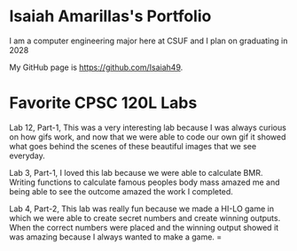 
# Isaiah Amarillas's Portfolio

I am a computer engineering major here at CSUF and I plan on graduating in 2028

My GitHub page is https://github.com/Isaiah49.

# Favorite CPSC 120L Labs

Lab 12, Part-1,
This was a very interesting lab because I was always curious on how gifs work, and now that we were able to code our own gif it showed what goes behind the scenes of these beautiful images that we see everyday. 

Lab 3, Part-1, 
I loved this lab because we were able to calculate BMR. Writing functions to calculate famous peoples body mass amazed me and being able to see the outcome amazed the work I completed. 

Lab 4, Part-2,
This lab was really fun because we made a HI-LO game in which we were able to create secret numbers and create winning outputs. When the correct numbers were placed and the winning output showed it was amazing because I always wanted to make a game. =

